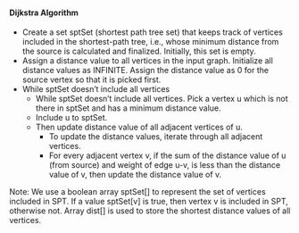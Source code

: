 #### Dijkstra Algorithm

- Create a set sptSet (shortest path tree set) that keeps track of vertices included in the shortest-path tree, i.e., whose minimum distance from the source is calculated and finalized. Initially, this set is empty.
- Assign a distance value to all vertices in the input graph. Initialize all distance values as INFINITE. Assign the distance value as 0 for the source vertex so that it is picked first.
- While sptSet doesn’t include all vertices 
  - While sptSet doesn’t include all vertices. Pick a vertex u which is not there in sptSet and has a minimum distance value.
  - Include u to sptSet.
  - Then update distance value of all adjacent vertices of u.
    - To update the distance values, iterate through all adjacent vertices.
    - For every adjacent vertex v, if the sum of the distance value of u (from source) and weight of edge u-v, is less than the distance value of v, then update the distance value of v.

Note: We use a boolean array sptSet[] to represent the set of vertices included in SPT. If a value sptSet[v] is true, then vertex v is included in SPT, otherwise not. Array dist[] is used to store the shortest distance values of all vertices.


